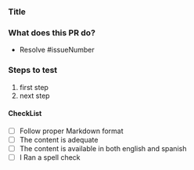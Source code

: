 ### Title

### What does this PR do?

- Resolve #issueNumber

### Steps to test

1. first step
2. next step

#### CheckList

- [ ] Follow proper Markdown format
- [ ] The content is adequate
- [ ] The content is available in both english and spanish
- [ ] I Ran a spell check
